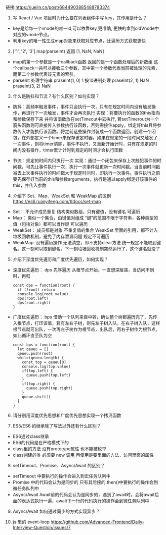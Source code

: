 链接:https://juejin.cn/post/6844903885488783374

1. 写 React / Vue 项目时为什么要在列表组件中写 key，其作用是什么？
- key是给每一个vnode的唯一id,可以依靠key,更准确, 更快的拿到oldVnode中对应的vnode节点。
- 利用key的唯一性生成map对象来获取对应节点，比遍历方式获取更快

2. ['1', '2', '3'].map(parseInt)
返回 [1, NaN, NaN]
- map的第一个参数是一个callback函数 返回的是一个函数处理后的新数组
这个callback一共可以接收三个参数，其中第一个参数代表当前被处理的元素，而第二个参数代表该元素的索引。
- parseInt 处理字符串 
praseInt(1, 0) 1 按10进制处理
praseInt(2, 1) NaN
praseInt(3, 2) NaN

3. 什么是防抖和节流？有什么区别？如何实现？
- 防抖：高频率触发事件，事件只会执行一次，只有在规定时间内没有触发操作，再进行下一次触发，事件才会再次执行
  实现：将要执行的函数的this指向和参数保存下来 并将该函数放在setTimeout中去执行, 若setTimerout为一个箭头函数则可直接传入参数执行该函数，否则需接住apply，绑定好this且将参数传入才能执行该函数。将之前这些操作封装成一个函数返回，创建一个闭包，在外部定义一个timer来保存该定时器，如果在规定的一段时间又触发了一次事件，则将timer清除，事件不执行，又重新开始计时，只有在规定的时间内没有操作，timer累计计时到规定的时间才会执行函数

- 节流：规定的时间内只执行一次
  实现：通过一个闭包来保存上次触犯事件的时间戳，可先让事件执行一次，执行一次事件就更新一次时间戳，当当前时间戳减去上次事件执行的时间戳大于规定时间时，即执行一次事件。事件执行之前要先保存好当前的this和参数arguments，执行是通过apply绑定好该事件的this，并传入参数

4. 介绍下 Set、Map、WeakSet 和 WeakMap 的区别
https://es6.ruanyifeng.com/#docs/set-map
- Set：
  不允许成员重复 
  结构类似数组，只有键值，没有键名
  可遍历
- Map：
  类似一个集合，由键值对组成
  “键”的范围不限于字符串，各种类型的值（包括对象）都可以当作键
  可以遍历
- WeakSet：
  成员都是对象
  不重复值的集合
  WeakSet 里面的引用，都不计入垃圾回收机制，避免了内存泄漏问题
  规定不可遍历
- WeakMap:
  没有遍历操作
  无法清空，即不支持clear方法
  统一规定不能取到键名。这一刻可以取到键名，下一刻垃圾回收机制突然运行了，这个键名就没了

5. 介绍下深度优先遍历和广度优先遍历，如何实现？
- 深度优先遍历：
  dps
  先序遍历
  从根节点开始，一直想深层递，当访问不到时，再归
  ```
  const dps = function(root) {
    if (!root) return
    console.log(root.value)
    dps(root.left)
    dps(root.right)
  }
  ```
- 广度优先遍历：
  bps
  借助一个队列来做中转，确认整个树都遍历完了，先传入根节点，打印该值，若有左右子树，则先左子树入队，在右子树入队，这样根节点就可出队，一次再左子树作为根节点，出队后，再右子树作为根节点，如此循环直至队为空
  ```
  const bps = function(root) {
    let qeueu = []
    qeueu.push(root)
    while(qeueu.length) {
      const top = qeueu[0]
      console.log(top.value)
      if(top.left) {
        queue.push(top.left)
      }
      if(top.right) {
        queue.push(top.right)
      }
      queue.shift()
    }
  }
  ```

6. 请分别用深度优先思想和广度优先思想实现一个拷贝函数

7. ES5/ES6 的继承除了写法以外还有什么区别？
- ES6通过class继承
- ES6的代码是在严格模式下的
- class里的方法 没有prototype属性 也不能被枚举
- class创建的类 必须要 new 调用 再使用是要里面的方法，访问里面的属性

8. setTimeout、Promise、Async/Await 的区别？
- setTimeout 中要执行的操作会进入到宏任务队列中
- Promise 中的代码会认为是同步的 只有其后接的.then()中要执行的操作会到微任务队列中
- Async/Await Await前的代码会认为是同步的，遇到了await时，会将await后面的表达式执行一遍，await下一行的代码执行的操作会到微任务队列中




9. Async/Await 如何通过同步的方式实现异步？


10. js 里的 event-loop
  https://github.com/Advanced-Frontend/Daily-Interview-Question/issues/7